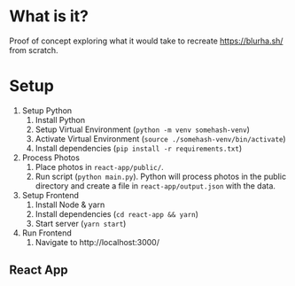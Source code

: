 # What is it?

Proof of concept exploring what it would take to recreate https://blurha.sh/ from scratch.

# Setup

1. Setup Python
    1. Install Python
    1. Setup Virtual Environment (`python -m venv somehash-venv`)
    1. Activate Virtual Environment (`source ./somehash-venv/bin/activate`)
    1. Install dependencies (`pip install -r requirements.txt`)
1. Process Photos
    1. Place photos in `react-app/public/`. 
    1. Run script (`python main.py`). Python will process photos in the public directory and create a file in `react-app/output.json` with the data. 
1. Setup Frontend
    1. Install Node & yarn
    1. Install dependencies (`cd react-app && yarn`)
    1. Start server (`yarn start`)
1. Run Frontend
    1. Navigate to http://localhost:3000/

## React App